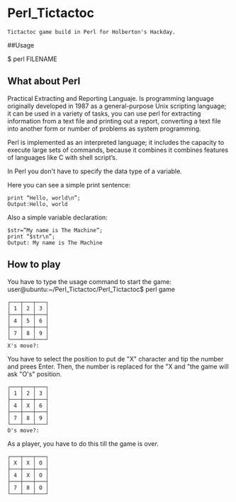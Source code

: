 # Perl_Tictactoc

    Tictactoc game build in Perl for Holberton's Hackday.

##Usage

$ perl FILENAME

## **What about Perl**

 Practical Extracting and Reporting Languaje. Is programming language originally developed in 1987 as a general-purpose Unix scripting language; it can be used in a variety of tasks, you can use perl for extracting information from a text file and printing out a report, converting a text file into another form or number of problems as system programming.

Perl is implemented as an interpreted language; it includes the capacity to execute large sets of commands, because it combines it combines features of languages like C with shell script’s.

In Perl you don't have to specify the data type of a variable.

Here you can see a simple print sentence:

    print “Hello, world\n”;
    Output:Hello, world

Also a simple variable declaration:

    $str=”My name is The Machine”;
    print “$str\n”;
    Output: My name is The Machine

## **How to play**

You have to type the usage command to start the game:
    user@ubuntu:~/Perl_Tictactoc/Perl_Tictactoc$ perl game

    ┌───┬───┬───┐
    │ 1 │ 2 │ 3 │
    ├───┼───┼───┤
    │ 4 │ 5 │ 6 │
    ├───┼───┼───┤
    │ 7 │ 8 │ 9 │
    └───┴───┴───┘
    X's move?:

You have to select the position to put de "X" character and tip the number and prees Enter.
Then, the number is replaced for the "X and "the game will ask "O's" position.

    ┌───┬───┬───┐
    │ 1 │ 2 │ 3 │
    ├───┼───┼───┤
    │ 4 │ X │ 6 │
    ├───┼───┼───┤
    │ 7 │ 8 │ 9 │
    └───┴───┴───┘
    O's move?:  


As a player, you have to do this till the game is over.

    ┌───┬───┬───┐
    │ X │ X │ O │
    ├───┼───┼───┤
    │ 4 │ X │ O │
    ├───┼───┼───┤
    │ 7 │ 8 │ O │
    └───┴───┴───┘
